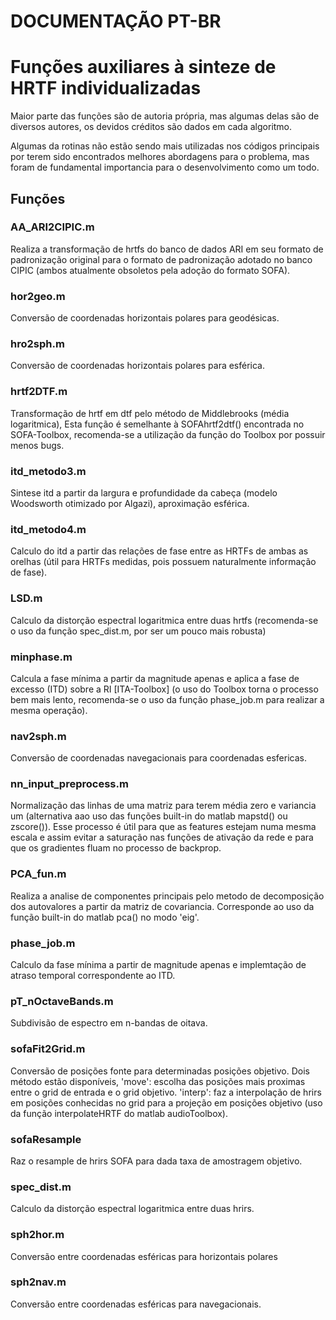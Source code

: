 # DOCUMENTAÇÃO PT-BR
# Funções auxiliares à sinteze de HRTF individualizadas
Maior parte das funções são de autoria própria, mas algumas delas são de diversos autores, 
os devidos créditos são dados em cada algoritmo. 

Algumas da rotinas não estão sendo mais utilizadas nos códigos principais por terem sido encontrados melhores abordagens para o problema, mas foram de fundamental importancia para o desenvolvimento como um todo.


 ## Funções
### AA_ARI2CIPIC.m 
Realiza a transformação de hrtfs do banco de dados ARI em seu formato de padronização original para o formato de padronização adotado no banco CIPIC (ambos atualmente obsoletos pela adoção do formato SOFA). 


### hor2geo.m
Conversão de coordenadas horizontais polares para geodésicas.


### hro2sph.m
Conversão de coordenadas horizontais polares para esférica.


### hrtf2DTF.m
Transformação de hrtf em dtf pelo método de Middlebrooks (média logaritmica), Esta função é semelhante à SOFAhrtf2dtf() encontrada no SOFA-Toolbox, recomenda-se a utilização da função do Toolbox por possuir menos bugs. 


### itd_metodo3.m
Sintese itd a partir da largura e profundidade da cabeça (modelo Woodsworth otimizado por Algazi), aproximação esférica. 


### itd_metodo4.m
Calculo do itd a partir das relações de fase entre as HRTFs de ambas as orelhas (útil para HRTFs medidas, pois possuem naturalmente informação de fase).


### LSD.m 
Calculo da distorção espectral logaritmica entre duas hrtfs (recomenda-se o uso da função spec_dist.m, por ser um pouco mais robusta)


### minphase.m 
Calcula a fase mínima a partir da magnitude apenas e aplica a fase de excesso (ITD) sobre a RI [ITA-Toolbox] (o uso do Toolbox torna o processo bem mais lento, recomenda-se o uso da função phase_job.m para realizar a mesma operação).	


### nav2sph.m
Conversão de coordenadas navegacionais para coordenadas esfericas.


### nn_input_preprocess.m 
Normalização das linhas de uma matriz para terem média zero e variancia um (alternativa aao uso das funções built-in do matlab mapstd() ou zscore()).
Esse processo é útil para que as features estejam numa mesma escala e assim evitar a saturação nas funções de ativação da rede e para que os gradientes fluam no processo de backprop.


### PCA_fun.m
Realiza a analise de componentes principais pelo metodo de decomposição 
dos autovalores a partir da matriz de covariancia. Corresponde ao uso da função built-in do matlab pca() no modo 'eig'. 


### phase_job.m 
Calculo da fase mínima a partir de magnitude apenas e implemtação de atraso temporal correspondente ao ITD.


### pT_nOctaveBands.m 
Subdivisão de espectro em n-bandas de oitava. 


### sofaFit2Grid.m
Conversão de posições fonte para determinadas posições objetivo. Dois método estão disponíveis, 'move': escolha das posições mais proximas entre o grid de entrada e o grid objetivo. 'interp': faz a interpolação de hrirs em posições conhecidas no grid para a projeção em posições objetivo (uso da função interpolateHRTF do matlab audioToolbox).


### sofaResample
Raz o resample de hrirs SOFA para dada taxa de amostragem objetivo. 


###  spec_dist.m 
Calculo da distorção espectral logaritmica entre duas hrirs.


### sph2hor.m 
Conversão entre coordenadas esféricas para horizontais polares


### sph2nav.m
Conversão entre coordenadas esféricas para navegacionais.
